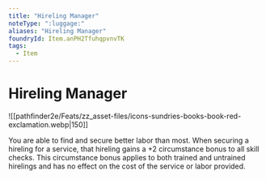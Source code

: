 ```yaml
---
title: "Hireling Manager"
noteType: ":luggage:"
aliases: "Hireling Manager"
foundryId: Item.anPH2TfuhqpvnvTK
tags:
  - Item
---
```


# Hireling Manager
![[pathfinder2e/Feats/zz_asset-files/icons-sundries-books-book-red-exclamation.webp|150]]

You are able to find and secure better labor than most. When securing a hireling for a service, that hireling gains a +2 circumstance bonus to all skill checks. This circumstance bonus applies to both trained and untrained hirelings and has no effect on the cost of the service or labor provided.
